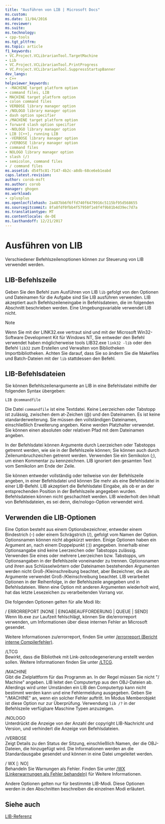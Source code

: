 ```yaml
---
title: "Ausführen von LIB | Microsoft Docs"
ms.custom: 
ms.date: 11/04/2016
ms.reviewer: 
ms.suite: 
ms.technology:
- cpp-tools
ms.tgt_pltfrm: 
ms.topic: article
f1_keywords:
- VC.Project.VCLibrarianTool.TargetMachine
- Lib
- VC.Project.VCLibrarianTool.PrintProgress
- VC.Project.VCLibrarianTool.SuppressStartupBanner
dev_langs:
- C++
helpviewer_keywords:
- -MACHINE target platform option
- command files, LIB
- MACHINE target platform option
- colon command files
- VERBOSE library manager option
- /NOLOGO library manager option
- dash option specifier
- /MACHINE target platform option
- forward slash option specifier
- -NOLOGO library manager option
- LIB [C++], running LIB
- -VERBOSE library manager option
- /VERBOSE library manager option
- command files
- NOLOGO library manager option
- slash (/)
- semicolon, command files
- / command files
ms.assetid: d54f5c81-7147-4b2c-a8db-68ce6eb1eabd
caps.latest.revision: 
author: corob-msft
ms.author: corob
manager: ghogen
ms.workload:
- cplusplus
ms.openlocfilehash: 2a487bb6f6ffd740f6479916c5115bf95d568655
ms.sourcegitcommit: 8fa8fdf0fbb4f57950f1e8f4f9b81b4d39ec7d7a
ms.translationtype: MT
ms.contentlocale: de-DE
ms.lasthandoff: 12/21/2017
---
```

# <a name="running-lib"></a>Ausführen von LIB
Verschiedener Befehlszeilenoptionen können zur Steuerung von LIB verwendet werden.  
  
## <a name="lib-command-line"></a>LIB-Befehlszeile  
 Geben Sie den Befehl zum Ausführen von LIB `lib` gefolgt von den Optionen und Dateinamen für die Aufgabe sind Sie LIB ausführen verwenden. LIB akzeptiert auch Befehlszeileneingabe in Befehlsdateien, die im folgenden Abschnitt beschrieben werden. Eine Umgebungsvariable verwendet LIB nicht.  
  
> [!NOTE]
>  Wenn Sie mit der LINK32.exe vertraut sind und mit der Microsoft Win32-Software Development Kit für Windows NT, Sie entweder den Befehl verwendet haben möglicherweise tools LIB32.exe `link32 -lib` oder den Befehl `lib32` zum Erstellen und Verwalten von Bibliotheken Importbibliotheken. Achten Sie darauf, dass Sie so ändern Sie die Makefiles und Batch-Dateien mit der `lib` stattdessen den Befehl.  
  
## <a name="lib-command-files"></a>LIB-Befehlsdateien  
 Sie können Befehlszeilenargumente an LIB in eine Befehlsdatei mithilfe der folgenden Syntax übergeben:  
  
```  
LIB @commandfile  
```  
  
 Die Datei `commandfile` ist eine Textdatei. Keine Leerzeichen oder Tabstopp ist zulässig, zwischen dem at-Zeichen (@) und den Dateinamen. Es ist keine standarderweiterung. Sie müssen den vollständigen Dateinamen, einschließlich Erweiterung angeben. Keine werden Platzhalter verwendet. Sie können einen absoluten oder relativen Pfad mit dem Dateinamen angeben.  
  
 In der Befehlsdatei können Argumente durch Leerzeichen oder Tabstopps getrennt werden, wie sie in der Befehlszeile können; Sie können auch durch Zeilenumbruchzeichen getrennt werden. Verwenden Sie ein Semikolon (;), um einen Kommentar zu kennzeichnen. LIB ignoriert den gesamten Text vom Semikolon am Ende der Zeile.  
  
 Sie können entweder vollständig oder teilweise von der Befehlszeile angeben, in einer Befehlsdatei und können Sie mehr als eine Befehlsdatei in einer LIB-Befehl. LIB akzeptiert die Befehlsdatei Eingabe, als ob er an der entsprechenden Position in der Befehlszeile angegeben wurden. Befehlsdateien können nicht geschachtelt werden. LIB wiederholt den Inhalt von Befehlsdateien, es sei denn, die/nologo-Option verwendet wird.  
  
## <a name="using-lib-options"></a>Verwenden die LIB-Optionen  
 Eine Option besteht aus einem Optionsbezeichner, entweder einem Bindestrich (-) oder einem Schrägstrich (/), gefolgt vom Namen der Option. Optionsnamen können nicht abgekürzt werden. Einige Optionen haben ein Argument an, nach einem Doppelpunkt (:)) angegeben. Innerhalb einer Optionsangabe sind keine Leerzeichen oder Tabstopps zulässig. Verwenden Sie eines oder mehrere Leerzeichen bzw. Tabstopps, um Optionsangaben in der Befehlszeile voneinander zu trennen. Optionsnamen und ihren aus Schlüsselwörtern oder Dateinamen bestehenden Argumenten werden nicht Groß-/Kleinschreibung beachtet, aber Bezeichner, die als Argumente verwendet Groß-/Kleinschreibung beachtet. LIB verarbeitet Optionen in der Reihenfolge, in der Befehlszeile angegeben und in Befehlsdateien. Wenn eine Option mit anderen Argumenten wiederholt wird, hat das letzte Lesezeichen zu verarbeitenden Vorrang vor.  
  
 Die folgenden Optionen gelten für alle Modi lib:  
  
 / ERRORREPORT [NONE &#124; EINGABEAUFFORDERUNG &#124; QUEUE &#124; SEND]  
 Wenn lib.exe zur Laufzeit fehlschlägt, können Sie die/errorreport verwenden, um Informationen über diese internen Fehler an Microsoft gesendet.  
  
 Weitere Informationen zu/errorreport, finden Sie unter [/errorreport (Bericht interne Compilerfehler)](../../build/reference/errorreport-report-internal-compiler-errors.md).  
  
 /LTCG  
 Bewirkt, dass die Bibliothek mit Link-zeitcodegenerierung erstellt werden sollen.  Weitere Informationen finden Sie unter [/LTCG](../../build/reference/ltcg-link-time-code-generation.md).  
  
 /MACHINE  
 Gibt die Zielplattform für das Programm an. In der Regel müssen Sie nicht "/ Machine" angeben. LIB leitet den Computertyp aus den OBJ-Dateien ab. Allerdings wird unter Umständen ein LIB den Computertyp kann nicht bestimmt werden kann und eine Fehlermeldung ausgegeben. Geben Sie "/MACHINE" an, wenn ein solcher Fehler auftritt. Im Modus Memberobjekt ist diese Option nur zur Überprüfung. Verwendung `lib /?` in der Befehlszeile verfügbare Maschine Typen anzuzeigen.  
  
 /NOLOGO  
 Unterdrückt die Anzeige von der Anzahl der copyright LIB-Nachricht und Version, und verhindert die Anzeige von Befehlsdateien.  
  
 /VERBOSE  
 Zeigt Details zu den Status der Sitzung, einschließlich Namen, der die OBJ-Dateien, die hinzugefügt wird. Die Informationen werden an die Standardausgabe gesendet und können in eine Datei umgeleitet werden.  
  
 / WX [: NO]  
 Behandeln Sie Warnungen als Fehler. Finden Sie unter [/WX (Linkerwarnungen als Fehler behandeln)](../../build/reference/wx-treat-linker-warnings-as-errors.md) für Weitere Informationen.  
  
 Andere Optionen gelten nur für bestimmte LIB-Modi. Diese Optionen werden in den Abschnitten beschreiben die einzelnen Modi erläutert.  
  
## <a name="see-also"></a>Siehe auch  
 [LIB-Referenz](../../build/reference/lib-reference.md)